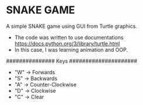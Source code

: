 # SNAKE GAME
A simple SNAKE game using GUI from Turtle graphics. 
- The code was written to use documentations https://docs.python.org/3/library/turtle.html
- In this case, I was learning animation and OOP.

############### Keys #####################
- "W" -> Forwards
- "S" -> Backwards
- "A" -> Counter-Clockwise
- "D" -> Clockwise
- "C" -> Clear